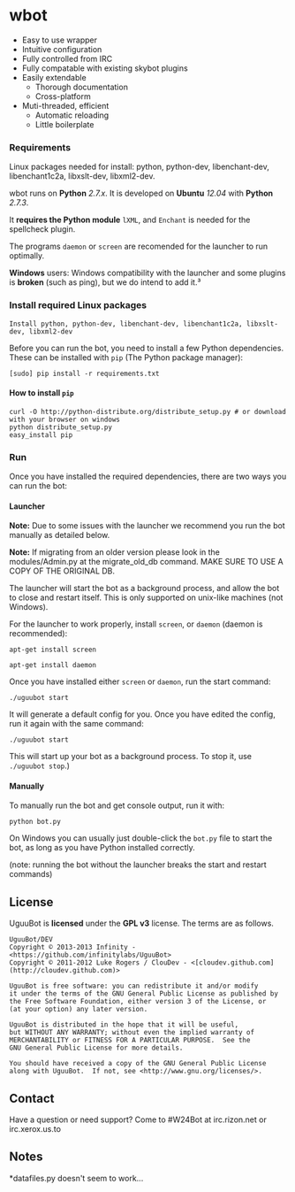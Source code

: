 # wbot

* Easy to use wrapper
* Intuitive configuration
* Fully controlled from IRC
* Fully compatable with existing skybot plugins
* Easily extendable
  * Thorough documentation
  * Cross-platform
* Muti-threaded, efficient
  * Automatic reloading
  * Little boilerplate

### Requirements

Linux packages needed for install: python, python-dev, libenchant-dev, libenchant1c2a, libxslt-dev, libxml2-dev.

wbot runs on **Python** *2.7.x*. It is developed on **Ubuntu** *12.04* with **Python** *2.7.3*.

It **requires the Python module** `lXML`, and `Enchant` is needed for the spellcheck plugin.

The programs `daemon` or `screen` are recomended for the launcher to run optimally.

**Windows** users: Windows compatibility with the launcher and some plugins is **broken** (such as ping), but we do intend to add it.³

### Install required Linux packages 
    
    Install python, python-dev, libenchant-dev, libenchant1c2a, libxslt-dev, libxml2-dev
    
Before you can run the bot, you need to install a few Python dependencies. These can be installed with `pip` (The Python package manager):

    [sudo] pip install -r requirements.txt

#### How to install `pip`

    curl -O http://python-distribute.org/distribute_setup.py # or download with your browser on windows
    python distribute_setup.py
    easy_install pip

### Run

Once you have installed the required dependencies, there are two ways you can run the bot:

#### Launcher

**Note:** Due to some issues with the launcher we recommend you run the bot manually as detailed below.

**Note:** If migrating from an older version please look in the modules/Admin.py at the migrate_old_db command. MAKE SURE TO USE A COPY OF THE ORIGINAL DB.

The launcher will start the bot as a background process, and allow the bot to close and restart itself. This is only supported on unix-like machines (not Windows).

For the launcher to work properly, install `screen`, or `daemon` (daemon is recommended):

`apt-get install screen`

`apt-get install daemon`

Once you have installed either `screen` or `daemon`, run the start command:

`./uguubot start`

It will generate a default config for you.  Once you have edited the config, run it again with the same command:

`./uguubot start`

This will start up your bot as a background process. To stop it, use `./uguubot stop`.)

#### Manually

To manually run the bot and get console output, run it with:

`python bot.py`

On Windows you can usually just double-click the `bot.py` file to start the bot, as long as you have Python installed correctly.

(note: running the bot without the launcher breaks the start and restart commands)

## License

UguuBot is **licensed** under the **GPL v3** license. The terms are as follows.

    UguuBot/DEV
    Copyright © 2013-2013 Infinity - <https://github.com/infinitylabs/UguuBot>
    Copyright © 2011-2012 Luke Rogers / ClouDev - <[cloudev.github.com](http://cloudev.github.com)>

    UguuBot is free software: you can redistribute it and/or modify
    it under the terms of the GNU General Public License as published by
    the Free Software Foundation, either version 3 of the License, or
    (at your option) any later version.

    UguuBot is distributed in the hope that it will be useful,
    but WITHOUT ANY WARRANTY; without even the implied warranty of
    MERCHANTABILITY or FITNESS FOR A PARTICULAR PURPOSE.  See the
    GNU General Public License for more details.

    You should have received a copy of the GNU General Public License
    along with UguuBot.  If not, see <http://www.gnu.org/licenses/>.

## Contact

Have a question or need support? Come to #W24Bot at irc.rizon.net or irc.xerox.us.to

## Notes

*datafiles.py doesn't seem to work...
